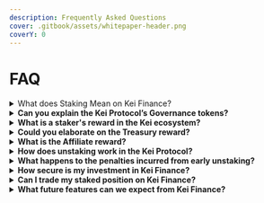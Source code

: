 ```yaml
---
description: Frequently Asked Questions
cover: .gitbook/assets/whitepaper-header.png
coverY: 0
---
```


# FAQ

<details>

<summary>What does Staking Mean on Kei Finance?</summary>

Staking on Kei Finance is an investment strategy where users lock up their Kei tokens to earn high yields and long-term rewards. The principle is straightforward: the longer you stake your tokens, the higher the rewards you earn.

</details>

<details>

<summary> <strong>Can you explain the Kei Protocol’s Governance tokens?</strong></summary>

The governance token in the Kei ecosystem is also known as Staked-Kei. This is the token that users receive when they stake their assets on the platform. It represents your stake and influences your voting power in the system's governance.

</details>

<details>

<summary><strong>What is a staker's reward in the Kei ecosystem?</strong></summary>

A staker's reward is the return on investment a user earns from staking. Kei Protocol's staking reward pool is designed to increase over time. Revenue generated from penalties charged on stakers who default on their staking commitment is reallocated into the staking pool, ensuring an ever-growing reward structure.

</details>

<details>

<summary><strong>Could you elaborate on the Treasury reward?</strong></summary>

The treasury reward is a portion of the platform's earnings allocated to the treasury. These funds are periodically used to buy back Kei tokens, a mechanism designed to increase the token's floor price, thereby providing stability and rewarding long-term holders.

</details>

<details>

<summary><strong>What is the Affiliate reward?</strong></summary>

The Affiliate reward is an additional earning opportunity provided by Kei Protocol. Users can join the affiliate program and earn extra rewards by referring new users to the platform. The structure spans three levels: the referrer earns 80% in profit on the first tier and 10% each on the next two tiers for their referrals' purchases.

</details>

<details>

<summary><strong>How does unstaking work in the Kei Protocol?</strong> </summary>

Users can unstake their tokens after the staking period ends. However, unstaking before the end of the staking period incurs a penalty proportional to the remaining duration. This mechanism is designed to promote stability in the token supply and maintain the token's utility.

</details>

<details>

<summary><strong>What happens to the penalties incurred from early unstaking?</strong></summary>

&#x20;Penalties incurred from early unstaking are reallocated. A percentage goes back to the staking pool to increase the rewards for committed stakers, while a portion is sent to the treasury to support buybacks and maintain the token's floor price.

</details>

<details>

<summary><strong>How secure is my investment in Kei Finance?</strong></summary>

At Kei Finance, we prioritize the security of our users' investments. Our smart contracts are audited and open for public scrutiny, ensuring transparency and trust. Additionally, our innovative token supply mechanism and hard floor price provide an added layer of security for token holders.

</details>

<details>

<summary><strong>Can I trade my staked position on Kei Finance?</strong></summary>

Yes, positions staked into Kei Finance can be represented as NFTs and traded on NFT marketplaces. This enables users to segment and sell their staked positions without incurring unstaking penalties, offering greater flexibility and liquidity.

</details>

<details>

<summary><strong>What future features can we expect from Kei Finance?</strong></summary>

Kei Finance is continuously working to integrate innovative features such as decentralized automated trading management, a borrowing platform, LP staking, and a staked NFT trading platform, among others. Our goal is to provide a comprehensive, efficient, and rewarding DeFi experience for all our users.

</details>
